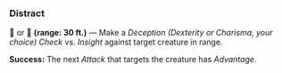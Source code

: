 ### Distract

🔷 or 🔵 **(range: 30 ft.)** — Make a *Deception (Dexterity or Charisma, your choice) Check* vs. *Insight* against target creature in range.

**Success:** The next *Attack* that targets the creature has *Advantage*.
